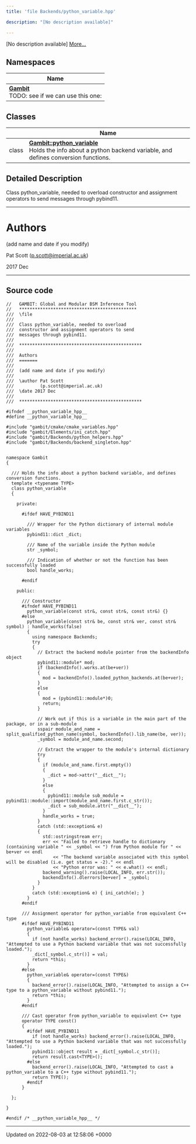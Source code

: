 ```yaml
---
title: 'file Backends/python_variable.hpp'

description: "[No description available]"

---
```







[No description available] [More...](#detailed-description)

## Namespaces

| Name           |
| -------------- |
| **[Gambit](/documentation/code/darkbit/namespaces/namespacegambit/)** <br>TODO: see if we can use this one:  |

## Classes

|                | Name           |
| -------------- | -------------- |
| class | **[Gambit::python_variable](/documentation/code/darkbit/classes/classgambit_1_1python__variable/)** <br>Holds the info about a python backend variable, and defines conversion functions.  |

## Detailed Description


Class python_variable, needed to overload constructor and assignment operators to send messages through pybind11.



------------------


# Authors

(add name and date if you modify)

Pat Scott ([p.scott@imperial.ac.uk](mailto:p.scott@imperial.ac.uk)) 

2017 Dec



------------------




## Source code

```
//   GAMBIT: Global and Modular BSM Inference Tool
//   *********************************************
///  \file
///
///  Class python_variable, needed to overload
///  constructor and assignment operators to send
///  messages through pybind11.
///
///  ***********************************************
///
///  Authors
///  =======
///
///  (add name and date if you modify)
///
///  \author Pat Scott
///          (p.scott@imperial.ac.uk)
///  \date 2017 Dec
///
///  ***********************************************

#ifndef __python_variable_hpp__
#define __python_variable_hpp__

#include "gambit/cmake/cmake_variables.hpp"
#include "gambit/Elements/ini_catch.hpp"
#include "gambit/Backends/python_helpers.hpp"
#include "gambit/Backends/backend_singleton.hpp"


namespace Gambit
{

  /// Holds the info about a python backend variable, and defines conversion functions.
  template <typename TYPE>
  class python_variable
  {

    private:

      #ifdef HAVE_PYBIND11

        /// Wrapper for the Python dictionary of internal module variables
        pybind11::dict _dict;

        /// Name of the variable inside the Python module
        str _symbol;

        /// Indication of whether or not the function has been successfully loaded
        bool handle_works;

      #endif

    public:

      /// Constructor
      #ifndef HAVE_PYBIND11
        python_variable(const str&, const str&, const str&) {}
      #else
        python_variable(const str& be, const str& ver, const str& symbol) : handle_works(false)
        {
          using namespace Backends;
          try
          {
            // Extract the backend module pointer from the backendInfo object
            pybind11::module* mod;
            if (backendInfo().works.at(be+ver))
            {
              mod = backendInfo().loaded_python_backends.at(be+ver);
            }
            else
            {
              mod = (pybind11::module*)0;
              return;
            }

            // Work out if this is a variable in the main part of the package, or in a sub-module
            sspair module_and_name = split_qualified_python_name(symbol, backendInfo().lib_name(be, ver));
            _symbol = module_and_name.second;

            // Extract the wrapper to the module's internal dictionary
            try
            {
              if (module_and_name.first.empty())
              {
                _dict = mod->attr("__dict__");
              }
              else
              {
                pybind11::module sub_module = pybind11::module::import(module_and_name.first.c_str());
                _dict = sub_module.attr("__dict__");
              }
              handle_works = true;
            }
            catch (std::exception& e)
            {
              std::ostringstream err;
              err << "Failed to retrieve handle to dictionary (containing variable " << _symbol << ") from Python module for " << be+ver << endl
                  << "The backend variable associated with this symbol will be disabled (i.e. get status = -2)." << endl
                  << "Python error was: " << e.what() << endl;
              backend_warning().raise(LOCAL_INFO, err.str());
              backendInfo().dlerrors[be+ver] = _symbol;
            }
          }
          catch (std::exception& e) { ini_catch(e); }
        }
      #endif

      /// Assignment operator for python_variable from equivalent C++ type
      #ifdef HAVE_PYBIND11
        python_variable& operator=(const TYPE& val)
        {
          if (not handle_works) backend_error().raise(LOCAL_INFO, "Attempted to use a Python backend variable that was not successfully loaded.");
          _dict[_symbol.c_str()] = val;
          return *this;
        }
      #else
        python_variable& operator=(const TYPE&)
        {
          backend_error().raise(LOCAL_INFO, "Attempted to assign a C++ type to a python_variable without pybind11.");
          return *this;
        }
      #endif

      /// Cast operator from python_variable to equivalent C++ type
      operator TYPE const()
      {
        #ifdef HAVE_PYBIND11
          if (not handle_works) backend_error().raise(LOCAL_INFO, "Attempted to use a Python backend variable that was not successfully loaded.");
          pybind11::object result = _dict[_symbol.c_str()];
          return result.cast<TYPE>();
        #else
          backend_error().raise(LOCAL_INFO, "Attempted to cast a python_variable to a C++ type without pybind11.");
          return TYPE();
        #endif
      }

  };

}

#endif /* __python_variable_hpp__ */
```


-------------------------------

Updated on 2022-08-03 at 12:58:06 +0000
